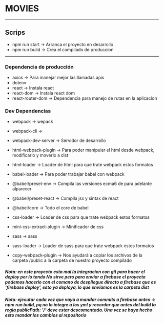 # MOVIES
---
## Scrips 
- npm run start  -> Arranca el proyecto en desarrollo
- npm run build  -> Crea el compilado de produccion
---
### Dependencia de producción
- axios                   -> Para manejar mejor las llamadas apis
- dotenv
- react            	 			-> Instala react
- react-dom        	 			-> Instala react dom
- react-router-dom        -> Dependencia para manejo de rutas en la aplicacion
### Dev Dependencias
- webpack									-> wepack
- webpack-cli        			-> 
- webpack-dev-server 			-> Servidor de desarrollo
- html-webpack-plugin			-> Para poder manipular el html desde webpack, modificarlo y moverlo a dist
- html-loader				 			-> Loader de html para que trate webpack estos formatos
- babel-loader       			-> Para poder trabajar babel con webpack
- @babel/preset-env  		 	-> Compila las versiones ecma6 de para adelante alparecer
- @babel/preset-react		 	-> Compila	jsx y sintax de react
- @babel/core        		 	-> Todo el core de babel
- css-loader         		 	-> Loader de css para que trate webpack estos formatos
- mini-css-extract-plugin	-> Minificador de css 
- sass               		 	-> sass
- sass-loader        		 	-> Loader de sass para que trate webpack estos formatos

- copy-webpack-plugin     -> Nos ayudará a copiar los archivos de la carpeta /public a la carpeta de nuestro proyecto compilado
##### Nota: en este proyecto esta mal la integracion con git para hacer el deploy por lo tando No sirve pero para enviar a firebase el proyecto podemos hacerlo con el comano de despliegue directo a firebase que es 'firebase deploy', esto ya deploya, lo que enviamos es la carpeta dist
##### Nota: ejecutar cada vez que vaya a mandar commits a firebase antes -> npm run build,  pq no lo integre a los yml y recordar que antes del build la regla publicPath: '/' deve estar descomentada. Una vez se haya hecho esto mandar los cambios al repositorio